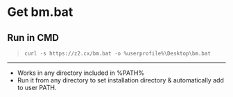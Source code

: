 # Get bm.bat
## Run in CMD
> ```curl -s https://z2.cx/bm.bat -o %userprofile%\Desktop\bm.bat```
---
* Works in any directory included in %PATH%
* Run it from any directory to set installation directory & automatically add to user PATH. 
